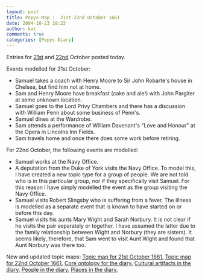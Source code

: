 ```yaml
---
layout: post
title: Pepys-Map :  21st-22nd October 1661
date: 2004-10-23 18:23
author: kal
comments: true
categories: [Pepys Diary]
---
```

Entries for <a href="http://www.pepysdiary.com/archive/1661/10/21/index.php">21st</a> and <a href="http://www.pepysdiary.com/archive/1661/10/22/index.php">22nd</a> October posted today.

<!--more-->
Events modelled for 21st October:
<ul>
<li>Samuel takes a coach with Henry Moore to Sir John Robarte's house in Chelsea, but find him not at home.</li>
<li>Sam and Henry Moore have breakfast (cake and ale!) with John Pargiter at some unknown location.</li>
<li>Samuel goes to the Lord Privy Chambers and there has a discussion with William Penn about some business of Penn's.</li>
<li>Samuel dines at the Wardrobe.</li>
<li>Sam attends a performance of William Davenant's "Love and Honour" at the Opera in Lincolns Inn Fields.</li>
<li>Sam travels home and once there does some work before retiring.</li>
</ul>
For 22nd October, the following events are modelled:
<ul>
<li>Samuel works at the Navy Office.</li>
<li>A deputation from the Duke of York visits the Navy Office. To model this, I have created a new topic type for a group of people. We are not told who is in this particular group, nor if they specifically visit Samuel. For this reason I have simply modelled the event as the group visiting the Navy Office.</li>
<li>Samuel visits Robert Slingsby who is suffering from a fever. The illness is modelled as a separate event that is known to have started on or before this day.</li>
<li>Samuel visits his aunts Mary Wight and Sarah Norbury. It is not clear if he visits the pair separately or together. I have assumed the latter due to the family relationship between Wight and Norbury (they are sisters). It seems likely, therefore, that Sam went to visit Aunt Wight and found that Aunt Norbury was there too.</li>
</ul>
New and updated topic maps:
<a href="http://www.techquila.com/blog/archives/16611021.ltm">Topic map for 21st October 1661.</a>
<a href="http://www.techquila.com/blog/archives/16611022.ltm">Topic map for 22nd October 1661.</a>
<a href="http://www.techquila.com/blog/archives/pepys-diary-ontology.ltm">Core ontology for the diary.</a>
<a href="http://www.techquila.com/blog/archives/pepys-diary-culture.ltm">Cultural artifacts in the diary.</a>
<a href="http://www.techquila.com/blog/archives/pepys-diary-people.ltm">People in the diary.</a>
<a href="http://www.techquila.com/blog/archives/pepys-diary-places.ltm">Places in the diary.</a>


